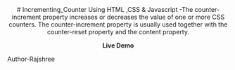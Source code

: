 <div align="center">
# Incrementing_Counter
Using HTML ,CSS &amp; Javascript -The counter-increment property increases or decreases the value of one or more CSS counters. The counter-increment property is usually used together with the counter-reset property and the content property.
<br>

<a herf="https://rajshree-nagane.github.io/Incrementing_Counter/"><strong>Live Demo</strong></a>
</div>
  
Author-Rajshree

